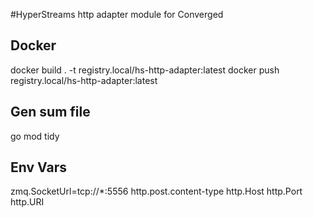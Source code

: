 #HyperStreams http adapter module for Converged

## Docker
docker build . -t registry.local/hs-http-adapter:latest
docker push registry.local/hs-http-adapter:latest

## Gen sum file
go mod tidy

## Env Vars
zmq.SocketUrl=tcp://*:5556
http.post.content-type
http.Host
http.Port
http.URI
 